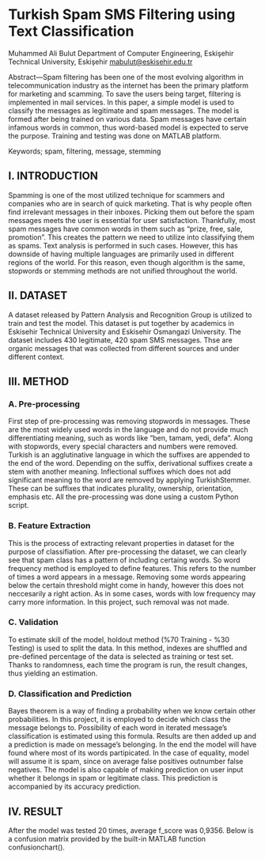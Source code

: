 # Turkish Spam SMS Filtering using Text Classification

Muhammed Ali Bulut
Department of Computer Engineering, Eskişehir Technical University, Eskişehir
mabulut@eskisehir.edu.tr




 
Abstract—Spam filtering has been one of the most evolving algorithm in telecommunication industry as the internet has been the primary platform for marketing and scamming. To save the users being target, filtering is implemented in mail services. In this paper, a simple model is used to classify the messages as legitimate and spam messages. The model is formed after being trained on various data. Spam messages have certain infamous words in common, thus word-based model is expected to serve the purpose. Training and testing was done on MATLAB platform.

Keywords; spam, filtering, message, stemming

## I.	 INTRODUCTION
Spamming is one of the most utilized technique for scammers and companies who are in search of quick marketing. That is why people often find irrelevant messages in their inboxes. Picking them out before the spam messages meets the user is essential for user satisfaction. Thankfully, most spam messages have common words in them such as “prize, free, sale, promotion”. This creates the pattern we need to utilize into classifying them as spams. Text analysis is performed in such cases. However, this has downside of having multiple languages are primarily used in different regions of the world. For this reason, even though algorithm is the same, stopwords or stemming methods are not unified throughout the world.

## II.	DATASET
A dataset released by Pattern Analysis and Recognition Group is utilized to train and test the model. This dataset is put together by academics in Eskisehir Technical University and Eskisehir Osmangazi University.
The dataset includes 430 legitimate, 420 spam SMS messages. Thse are organic messages that was collected from different sources and under different context.

## III.	METHOD
### A.	Pre-processing
First step of pre-processing was removing stopwords in messages. These are the most widely used words in the language and do not provide much differentiating meaning, such as words like “ben, tamam, yedi, defa”.
Along with stopwords, every special characters and numbers were removed.
Turkish is an agglutinative language in which the suffixes are appended to the end of the word. Depending on the suffix, derivational suffixes create a stem with another meaning. Inflectional suffixes which does not add significant meaning to the word are removed by applying TurkishStemmer. These can be suffixes that indicates plurality, ownership, orientation, emphasis etc.
All the pre-processing was done using a custom Python script.

### B.	Feature Extraction
This is the process of extracting relevant properties in dataset for the purpose of classifiation. After pre-processing the dataset, we can clearly see that spam class has a pattern of including certaing words. So word frequency method is employed to define features. This refers to the number of times a word appears in a message.
Removing some words appearing below the certain threshold might come in handy, however this does not neccesarily a right action. As in some cases, words with low frequency may carry more information. In this project, such removal was not made.

### C.	Validation
To estimate skill of the model, holdout method (%70 Training - %30 Testing) is used to split the data. In this method, indexes are shuffled and pre-defined percentage of the data is selected as training or test set. Thanks to randomness, each time the program is run, the result changes, thus yielding an estimation.

### D.	Classification and Prediction
Bayes theorem is a way of finding a probability when we know certain other probabilities. In this project, it is employed to decide which class the message belongs to. Possibility of each word in iterated message’s classification is estimated using this formula. Results are then added up and a prediction is made on message’s belonging. 
In the end the model will have found where most of its words partipicated. In the case of equality, model will assume it is spam, since on average false positives outnumber false negatives.
The model is also capable of making prediction on user input whether it belongs in spam or legitimate class. This prediction is accompanied by its accuracy prediction.

## IV.	RESULT
After the model was tested 20 times, average f_score was 0,9356. Below is a confusion matrix provided by the built-in MATLAB function confusionchart().
